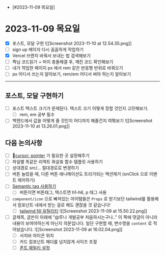 - [#2023-11-09 목요일]
# 2023-11-09 목요일
- [x] 포스트, 모달 구현 ![[Screenshot 2023-11-10 at 12.54.35.png]]
- [ ] sign up 페이지 다시 꼼꼼하게 작업하기
- [x] Vercel 브랜치 바꿔서 보내는 법 검색해보기
- [ ] 쮝님 코드읽기 + 머지 충돌해결 후, 깨진 코드 확인해보기
- [ ] 내가 작업한 페이지 px 에서 rem 같은 반응형 반위로 바꿔오기
- [ ] px 어디서 쓰는지 알아보기, rem/em 어디서 써야 하는지 알아보기
---
## 포스트, 모달 구현하기
- [ ] 포스트 텍스트 크기가 문제된다. 텍스트 크기 어떻게 정할 것인지 고민해보기.
	- [ ] rem, em 공부 필수
- [ ] 백엔드에서 값을 어떻게 줄 것인지 어디까지 해줄건지 여쭤보기
      ![[Screenshot 2023-11-10 at 13.26.01.png]]
## 다음 논의사항
- [ ] [cursor: pointer](https://developer.mozilla.org/ko/docs/Web/CSS/cursor) 가 필요한 곳 설정해주기
- [ ] 파일별 똑같은 리액트 화살표 함수 템플릿 사용하기
- [ ] 상대경로 src/... 절대경로로 변경하기
- [ ] 버튼 눌렀을 때, 다른 버튼 애니메이션도 트리거되는 액션제거 (onClick 으로 이벤트 제어하기)
- [ ] [Semantic tag 사용하기](https://velog.io/@syoung125/%EC%8B%9C%EB%A7%A8%ED%8B%B1-%ED%83%9C%EA%B7%B8-Semantic-Tag-%EC%9E%98-%EC%82%AC%EC%9A%A9%ED%95%98%EA%B8%B0)
	- [ ] 버튼이면 버튼태그, 텍스트면 h1-h6, p 태그 사용
- [ ] `component/icon` 으로 빠져있는 아이템들은 `Props` 로 받기보단 tailwind를 활용해서 컴포넌트 내에서 받는 걸로 해도 괜찮을 것 같습니다!
	- [ ] [tailwind fill 유틸리티](https://tailwindcss.com/docs/fill)
      ![[Screenshot 2023-11-09 at 15.50.22.png]]
- [ ] 글제목, 글쓴이 아래에 "@루나 개발공부 처음하시는구나.." 이 쪽에 댓글이 아니라 내용이 보여야하는게 아닌지 의문입니다. 일단 구현할 때, 변수명을 `content` 로 적어놨습니다. 
      ![[Screenshot 2023-11-09 at 16.02.04.png]]
  - [ ] 서치바 아이콘 위치
  - [ ] 카드 컴포넌트 헤더를 넘지않게 사이즈 조절 
  - [ ] [폰트 패밀리 설정](https://github.com/orioncactus/pretendard)